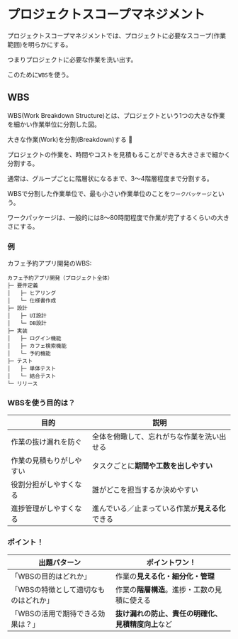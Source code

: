 # プロジェクトスコープマネジメント

プロジェクトスコープマネジメントでは、プロジェクトに必要なスコープ(作業範囲)を明らかにする。

つまりプロジェクトに必要な作業を洗い出す。

このために`WBS`を使う。

## WBS

WBS(Work Breakdown Structure)とは、プロジェクトという1つの大きな作業を細かい作業単位に分割した図。

大きな作業(Work)を分割(Breakdown)する :dog:

プロジェクトの作業を、時間やコストを見積もることができる大きさまで細かく分割する。

通常は、グループごとに階層状になるまで、3〜4階層程度まで分割する。

WBSで分割した作業単位で、最も小さい作業単位のことを`ワークパッケージ`という。

ワークパッケージは、一般的には8〜80時間程度で作業が完了するくらいの大きさにする。

### 例

カフェ予約アプリ開発のWBS:

```
カフェ予約アプリ開発（プロジェクト全体）
├─ 要件定義
│   ├─ ヒアリング
│   └─ 仕様書作成
├─ 設計
│   ├─ UI設計
│   └─ DB設計
├─ 実装
│   ├─ ログイン機能
│   ├─ カフェ検索機能
│   └─ 予約機能
├─ テスト
│   ├─ 単体テスト
│   └─ 結合テスト
└─ リリース
```

### WBSを使う目的は？

| 目的                     | 説明                                             |
|--------------------------|--------------------------------------------------|
| 作業の抜け漏れを防ぐ     | 全体を俯瞰して、忘れがちな作業を洗い出せる       |
| 作業の見積もりがしやすい | タスクごとに**期間や工数を出しやすい**           |
| 役割分担がしやすくなる   | 誰がどこを担当するか決めやすい                   |
| 進捗管理がしやすくなる   | 進んでいる／止まっている作業が**見える化**できる |

### ポイント！

| 出題パターン                          | ポイントワン！                                     |
|---------------------------------------|----------------------------------------------------|
| 「WBSの目的はどれか」                 | 作業の**見える化・細分化・管理**                   |
| 「WBSの特徴として適切なものはどれか」 | 作業の**階層構造**。進捗・工数の見積に使える       |
| 「WBSの活用で期待できる効果は？」     | **抜け漏れの防止、責任の明確化、見積精度向上**など |

